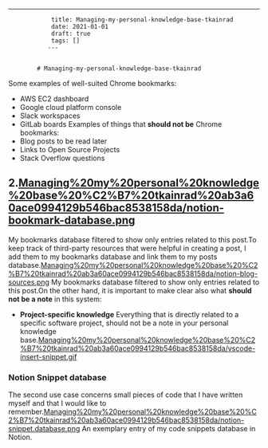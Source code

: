 ---
                title: Managing-my-personal-knowledge-base-tkainrad
                date: 2021-01-01    
                draft: true
                tags: []
               ---


            # Managing-my-personal-knowledge-base-tkainrad

Some examples of well-suited Chrome bookmarks:
- AWS EC2 dashboard
- Google cloud platform console
- Slack workspaces
- GitLab boards
Examples of things that **should not be** Chrome bookmarks:
- Blog posts to be read later
- Links to Open Source Projects
- Stack Overflow questions
## 2.[Managing%20my%20personal%20knowledge%20base%20%C2%B7%20tkainrad%20ab3a60ace0994129b546bac8538158da/notion-bookmark-database.png](Managing%20my%20personal%20knowledge%20base%20%C2%B7%20tkainrad%20ab3a60ace0994129b546bac8538158da/notion-bookmark-database.png)
My bookmarks database filtered to show only entries related to this post.To keep track of third-party resources that were helpful in creating a post, I add them to my bookmarks database and link them to my posts database.[Managing%20my%20personal%20knowledge%20base%20%C2%B7%20tkainrad%20ab3a60ace0994129b546bac8538158da/notion-blog-sources.png](Managing%20my%20personal%20knowledge%20base%20%C2%B7%20tkainrad%20ab3a60ace0994129b546bac8538158da/notion-blog-sources.png)
My bookmarks database filtered to show only entries related to this post.On the other hand, it is important to make clear also what **should not be a note** in this system:
- **Project-specific knowledge** Everything that is directly related to a specific software project, should not be a note in your personal knowledge base.[Managing%20my%20personal%20knowledge%20base%20%C2%B7%20tkainrad%20ab3a60ace0994129b546bac8538158da/vscode-insert-snippet.gif](Managing%20my%20personal%20knowledge%20base%20%C2%B7%20tkainrad%20ab3a60ace0994129b546bac8538158da/vscode-insert-snippet.gif)
### Notion Snippet database
The second use case concerns small pieces of code that I have written myself and that I would like to remember.[Managing%20my%20personal%20knowledge%20base%20%C2%B7%20tkainrad%20ab3a60ace0994129b546bac8538158da/notion-snippet.database.png](Managing%20my%20personal%20knowledge%20base%20%C2%B7%20tkainrad%20ab3a60ace0994129b546bac8538158da/notion-snippet.database.png)
An exemplary entry of my code snippets database in Notion.